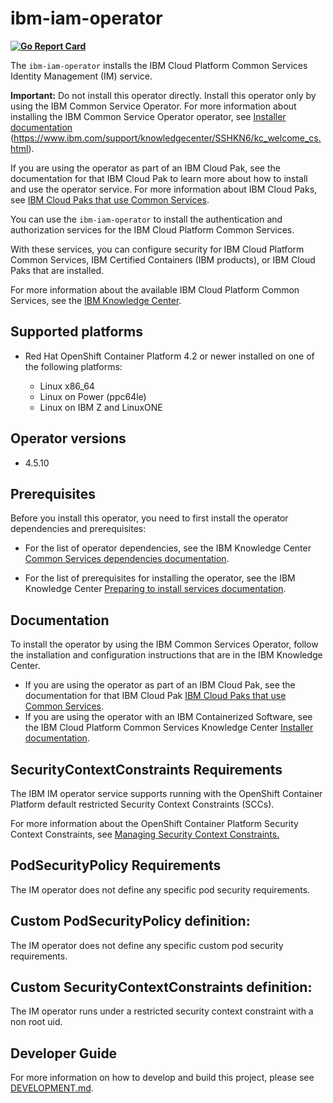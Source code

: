 

# ibm-iam-operator

**[![Go Report Card](https://goreportcard.com/badge/github.com/IBM/ibm-iam-operator)](https://goreportcard.com/report/github.com/IBM/ibm-iam-operator)**


The `ibm-iam-operator` installs the IBM Cloud Platform Common Services Identity Management (IM) service. 

**Important:** Do not install this operator directly. Install this operator only by using the IBM Common Service Operator. For more information about installing the IBM Common Service Operator operator, see [Installer documentation](http://ibm.biz/cpcs_opinstall) (https://www.ibm.com/support/knowledgecenter/SSHKN6/kc_welcome_cs.html).

If you are using the operator as part of an IBM Cloud Pak, see the documentation for that IBM Cloud Pak to learn more about how to install and use the operator service. For more information about IBM Cloud Paks, see [IBM Cloud Paks that use Common Services](http://ibm.biz/cpcs_cloudpaks).

You can use the `ibm-iam-operator` to install the authentication and authorization services for the IBM Cloud Platform Common Services.

With these services, you can configure security for IBM Cloud Platform Common Services, IBM Certified Containers (IBM products), or IBM Cloud Paks that are installed.

For more information about the available IBM Cloud Platform Common Services, see the [IBM Knowledge Center](http://ibm.biz/cpcsdocs).

## Supported platforms

 - Red Hat OpenShift Container Platform 4.2 or newer installed on one of the following platforms:

   - Linux x86_64
   - Linux on Power (ppc64le)
   - Linux on IBM Z and LinuxONE

## Operator versions

- 4.5.10

## Prerequisites

Before you install this operator, you need to first install the operator dependencies and prerequisites:

- For the list of operator dependencies, see the IBM Knowledge Center [Common Services dependencies documentation](http://ibm.biz/cpcs_opdependencies).

- For the list of prerequisites for installing the operator, see the IBM Knowledge Center [Preparing to install services documentation](http://ibm.biz/cpcs_opinstprereq).

## Documentation

To install the operator by using the IBM Common Services Operator, follow the installation and configuration instructions that are in the IBM Knowledge Center.

- If you are using the operator as part of an IBM Cloud Pak, see the documentation for that IBM Cloud Pak [IBM Cloud Paks that use Common Services](http://ibm.biz/cpcs_cloudpaks).
- If you are using the operator with an IBM Containerized Software, see the IBM Cloud Platform Common Services Knowledge Center [Installer documentation](http://ibm.biz/cpcs_opinstall).

## SecurityContextConstraints Requirements

The IBM IM operator service supports running with the OpenShift Container Platform default restricted Security Context Constraints (SCCs).

For more information about the OpenShift Container Platform Security Context Constraints, see [Managing Security Context Constraints.](https://docs.openshift.com/container-platform/4.3/authentication/managing-security-context-constraints.html)

## PodSecurityPolicy Requirements

The IM operator does not define any specific pod security requirements.

## Custom PodSecurityPolicy definition:

The IM operator does not define any specific custom pod security requirements.

## Custom SecurityContextConstraints definition:

The IM operator runs under a restricted security context constraint with a non root uid.

## Developer Guide

For more information on how to develop and build this project, please see [DEVELOPMENT.md](DEVELOPMENT.md).
